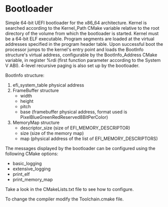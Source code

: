 # Bootloader

Simple 64-bit UEFI bootloader for the x86_64 architecture.
Kernel is searched according to the Kernel_Path CMake variable
relative to the root directory of the volume from which the bootloader is started.
Kernel must be a 64-bit ELF executable. Program segments are loaded at the virtual
addresses specified in the program header table. Upon successful boot the processor
jumps to the kernel's entry point and loads the BootInfo structure's virtual address,
configurable by the BootInfo_Address CMake variable, in register %rdi (first function 
parameter according to the System V ABI). 4-level recursive paging is also set up by the bootloader.

BootInfo structure:
1. efi_system_table physical address
2. FrameBuffer structure
   * width
   * height
   * pitch
   * base (framebuffer physical address, format used is PixelBlueGreenRedReserved8BitPerColor)
3. MemoryMap structure
   * descriptor_size (size of EFI_MEMORY_DESCRIPTOR)
   * size (size of the memory map)
   * map (physical address of the list of EFI_MEMORY_DESCRIPTORS)

The messages displayed by the bootloader can be configured using the following
CMake options:
* basic_logging
* extensive_logging
* print_elf
* print_memory_map

Take a look in the CMakeLists.txt file to see how to configure.

To change the compiler modify the Toolchain.cmake file.
